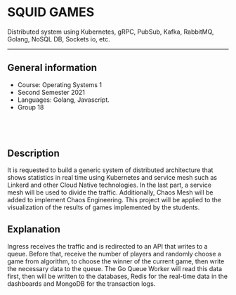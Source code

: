 # SQUID GAMES

Distributed system using Kubernetes, gRPC, PubSub, Kafka, RabbitMQ, Golang, NoSQL DB, Sockets io, etc.

---

## General information
- Course: Operating Systems 1
- Second Semester 2021
- Languages: Golang, Javascript.
- Group 18

&nbsp;
---


## Description

It is requested to build a generic system of distributed architecture that shows statistics in real time using Kubernetes and service mesh such as Linkerd and other Cloud Native technologies. In the last part, a service mesh will be used to divide the traffic. Additionally, Chaos Mesh will be added to implement Chaos Engineering. This project will be applied to the visualization of the results of games implemented by the students.


## Explanation

Ingress receives the traffic and is redirected to an API that writes to a queue. Before that, receive the number of players and randomly choose a game from
algorithm, to choose the winner of the current game, then write the necessary data to the queue. The Go Queue Worker will read this data first, then
will be written to the databases, Redis for the real-time data in the dashboards and MongoDB for the transaction logs.

